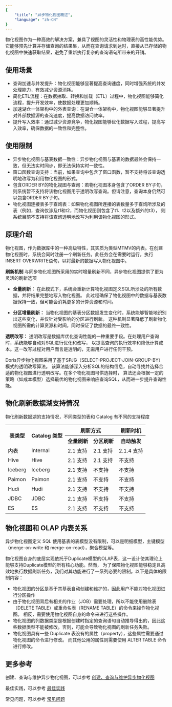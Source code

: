 ```yaml
---
{
    "title": "异步物化视图概述",
    "language": "zh-CN"
}
---
```


<!--
Licensed to the Apache Software Foundation (ASF) under one
or more contributor license agreements.  See the NOTICE file
distributed with this work for additional information
regarding copyright ownership.  The ASF licenses this file
to you under the Apache License, Version 2.0 (the
"License"); you may not use this file except in compliance
with the License.  You may obtain a copy of the License at

  http://www.apache.org/licenses/LICENSE-2.0

Unless required by applicable law or agreed to in writing,
software distributed under the License is distributed on an
"AS IS" BASIS, WITHOUT WARRANTIES OR CONDITIONS OF ANY
KIND, either express or implied.  See the License for the
specific language governing permissions and limitations
under the License.
-->

物化视图作为一种高效的解决方案，兼具了视图的灵活性和物理表的高性能优势。
它能够预先计算并存储查询的结果集，从而在查询请求到达时，直接从已存储的物化视图中快速获取结果，避免了重新执行复杂的查询语句所带来的开销。

## 使用场景

- 查询加速与并发提升：物化视图能够显著提高查询速度，同时增强系统的并发处理能力，有效减少资源消耗。
- 简化ETL流程：在数据抽取、转换和加载（ETL）过程中，物化视图能够简化流程，提升开发效率，使数据处理更加顺畅。
- 加速湖仓一体架构中的外表查询：在湖仓一体架构中，物化视图能够显著提升对外部数据源的查询速度，提高数据访问效率。
- 提升写入效率：通过减少资源竞争，物化视图能够优化数据写入过程，提高写入效率，确保数据的一致性和完整性。

## 使用限制
- 异步物化视图与基表数据一致性：异步物化视图与基表的数据最终会保持一致，但无法实时同步，即无法保持实时一致性。
- 窗口函数查询支持：当前，如果查询中包含了窗口函数，暂不支持将该查询透明地改写为利用物化视图的形式。
- 包含ORDER BY的物化视图与查询：若物化视图本身包含了ORDER BY子句，则系统暂不支持将该物化视图用于透明改写查询。但请注意，查询本身仍然可以包含ORDER BY子句。
- 物化视图连接表多于查询表：如果物化视图所连接的表数量多于查询所涉及的表（例如，查询仅涉及t1和t2，而物化视图则包含了t1、t2以及额外的t3），
则系统目前不支持将该查询透明地改写为利用该物化视图的形式。

## 原理介绍

物化视图，作为数据库中的一种高级特性，其实质为类型MTMV的内表。在创建物化视图时，系统会同时注册一个刷新任务。此任务会在需要时运行，执行INSERT OVERWRITE语句，以将最新的数据写入物化视图中。

**刷新机制**
与同步物化视图所采用的实时增量刷新不同，异步物化视图提供了更为灵活的刷新选项

- **全量刷新：**
在此模式下，系统会重新计算物化视图定义SQL所涉及的所有数据，并将结果完整地写入物化视图。
此过程确保了物化视图中的数据与基表数据保持一致，但可能会消耗更多的计算资源和时间。

- **分区增量刷新：**
当物化视图的基表分区数据发生变化时，系统能够智能地识别出这些变化，并仅针对受影响的分区进行刷新。
这种机制显著降低了刷新物化视图所需的计算资源和时间，同时保证了数据的最终一致性。

**透明改写：**
透明改写是数据库优化查询性能的一种重要手段。在处理用户查询时，系统能够自动对SQL进行优化和改写，
以提高查询的执行效率和降低计算成本。这一改写过程对用户而言是透明的，无需用户进行任何干预。

Doris异步物化视图采用了基于SPJG（SELECT-PROJECT-JOIN-GROUP-BY）模式的透明改写算法。
该算法能够深入分析SQL的结构信息，自动寻找并选择合适的物化视图进行透明改写。在多个物化视图可供选择时，
算法还会根据一定的策略（如成本模型）选择最优的物化视图来响应查询SQL，从而进一步提升查询性能。


## 物化刷新数据湖支持情况

物化刷新数据湖的支持情况，不同类型的表和 Catalog 有不同的支持程度

<table>
    <tr>
        <th rowspan="2">表类型</th>
        <th rowspan="2">Catalog 类型</th>
        <th colspan="2">刷新方式</th>
        <th >刷新时机</th>
    </tr>
    <tr>
        <th>全量刷新</th>
        <th>分区刷新</th>
        <th>自动触发</th>
    </tr>
    <tr>
        <td>内表</td>
        <td>Internal</td>
        <td>2.1 支持</td>
        <td>2.1 支持</td>
        <td>2.1.4 支持</td>
    </tr>
    <tr>
        <td>Hive</td>
        <td>Hive</td>
        <td>2.1 支持</td>
        <td>2.1 支持</td>
        <td>不支持</td>
    </tr>
    <tr>
        <td>Iceberg</td>
        <td>Iceberg</td>
        <td>2.1 支持</td>
        <td>不支持</td>
        <td>不支持</td>
    </tr>
    <tr>
        <td>Paimon</td>
        <td>Paimon</td>
        <td>2.1 支持</td>
        <td>不支持</td>
        <td>不支持</td>
    </tr>
    <tr>
        <td>Hudi</td>
        <td>Hudi</td>
        <td>2.1 支持</td>
        <td>不支持</td>
        <td>不支持</td>
    </tr>
    <tr>
        <td>JDBC</td>
        <td>JDBC</td>
        <td>2.1 支持</td>
        <td>不支持</td>
        <td>不支持</td>
    </tr>
    <tr>
        <td>ES</td>
        <td>ES</td>
        <td>2.1 支持</td>
        <td>不支持</td>
        <td>不支持</td>
    </tr>
</table>

## 物化视图和 OLAP 内表关系

异步物化视图定义 SQL 使用基表的表模型没有限制，可以是明细模型，主键模型（merge-on-write 和 merge-on-read），聚合模型等。

物化视图自身的底层实现依托于Duplicate模型的OLAP表，这一设计使其理论上能够支持Duplicate模型的所有核心功能。然而，
为了保障物化视图能够稳定且高效地执行数据刷新任务，我们对其功能进行了一系列必要的限制。以下是具体的限制内容：

- 物化视图的分区是基于其基表自动创建和维护的，因此用户不能对物化视图进行分区操作
- 由于物化视图背后有相关的作业（JOB）需要处理，所以不能使用删除表（DELETE TABLE）或重命名表（RENAME TABLE）的命令来操作物化视图。
   相反，需要使用物化视图自身的命令来进行这些操作。
- 物化视图的列数据类型是根据创建时指定的查询语句自动推导得出的，因此这些数据类型不能被修改。否则，可能会导致物化视图的刷新任务失败。
- 物化视图具有一些 Duplicate 表没有的属性（property），这些属性需要通过物化视图的命令进行修改。
而其他公用的属性则需要使用 ALTER TABLE 命令进行修改。


## 更多参考
创建、查询与维护异步物化视图，可以参考 [创建、查询与维护异步物化视图](../async-materialized-view/functions-and-demands.md)

最佳实践，可以参考 [最佳实践](../async-materialized-view/use-guide.md)

常见问题，可以参考 [常见问题](../async-materialized-view/faq.md)

